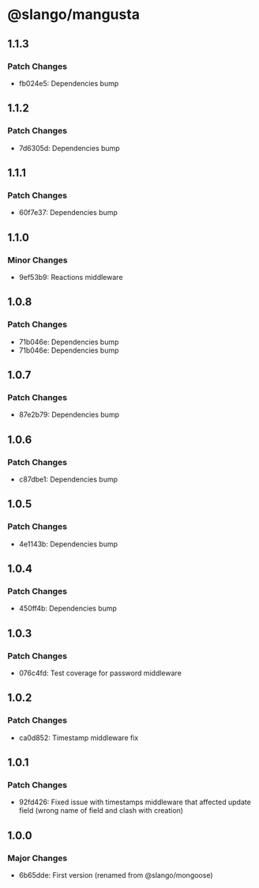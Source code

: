 # @slango/mangusta

## 1.1.3

### Patch Changes

- fb024e5: Dependencies bump

## 1.1.2

### Patch Changes

- 7d6305d: Dependencies bump

## 1.1.1

### Patch Changes

- 60f7e37: Dependencies bump

## 1.1.0

### Minor Changes

- 9ef53b9: Reactions middleware

## 1.0.8

### Patch Changes

- 71b046e: Dependencies bump
- 71b046e: Dependencies bump

## 1.0.7

### Patch Changes

- 87e2b79: Dependencies bump

## 1.0.6

### Patch Changes

- c87dbe1: Dependencies bump

## 1.0.5

### Patch Changes

- 4e1143b: Dependencies bump

## 1.0.4

### Patch Changes

- 450ff4b: Dependencies bump

## 1.0.3

### Patch Changes

- 076c4fd: Test coverage for password middleware

## 1.0.2

### Patch Changes

- ca0d852: Timestamp middleware fix

## 1.0.1

### Patch Changes

- 92fd426: Fixed issue with timestamps middleware that affected update field (wrong name of field and clash with creation)

## 1.0.0

### Major Changes

- 6b65dde: First version (renamed from @slango/mongoose)
